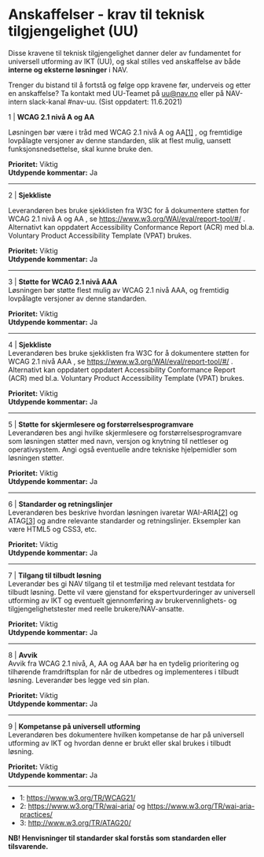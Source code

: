 # Anskaffelser - krav til teknisk tilgjengelighet (UU)

Disse kravene til teknisk tilgjengelighet danner deler av fundamentet for universell utforming av IKT (UU), og skal stilles ved anskaffelse av både **interne og eksterne løsninger** i NAV. 

Trenger du bistand til å fortstå og følge opp kravene før, underveis og etter en anskaffelse? Ta kontakt med UU-Teamet på uu@nav.no eller på NAV-intern slack-kanal #nav-uu. (Sist oppdatert: 11.6.2021)

1 | **WCAG 2.1 nivå A og AA** 

Løsningen bør være i tråd med WCAG 2.1 nivå A og AA<a href="#fn-1">[1]</a> , og fremtidige lovpålagte versjoner av denne standarden, slik at flest mulig, uansett funksjonsnedsettelse, skal kunne bruke den.

**Prioritet:** Viktig<br>
**Utdypende kommentar:** Ja

---------

2 | **Sjekkliste**

Leverandøren bes bruke sjekklisten fra W3C for å dokumentere støtten for WCAG 2.1 nivå A og AA , se https://www.w3.org/WAI/eval/report-tool/#/  . Alternativt kan oppdatert Accessibility Conformance Report (ACR) med bl.a. Voluntary Product Accessibility Template (VPAT) brukes. 

**Prioritet:** Viktig<br>
**Utdypende kommentar:** Ja

---------

3 | **Støtte for WCAG 2.1 nivå AAA** </br> Løsningen bør støtte flest mulig av WCAG 2.1 nivå AAA, og fremtidig lovpålagte versjoner av denne standarden.

**Prioritet:** Viktig<br>
**Utdypende kommentar:** Ja

---------

4 | **Sjekkliste** </br> Leverandøren bes bruke sjekklisten fra W3C for å dokumentere støtten for WCAG 2.1 nivå AAA , se https://www.w3.org/WAI/eval/report-tool/#/ . Alternativt kan oppdatert oppdatert Accessibility Conformance Report (ACR) med bl.a. Voluntary Product Accessibility Template (VPAT) brukes. 

**Prioritet:** Viktig<br>
**Utdypende kommentar:** Ja

---------

5 | **Støtte for skjermlesere og forstørrelsesprogramvare** </br> Leverandøren bes angi hvilke skjermlesere og forstørrelsesprogramvare som løsningen støtter med navn, versjon og knytning til nettleser og operativsystem. Angi også eventuelle andre tekniske hjelpemidler som løsningen støtter.

**Prioritet:** Viktig<br>
**Utdypende kommentar:** Ja

---------

6 | **Standarder og retningslinjer** </br> Leverandøren bes beskrive hvordan løsningen ivaretar WAI-ARIA<a href="#fn-2">[2]</a> og ATAG<a href="#fn-3">[3]</a> og andre relevante standarder og retningslinjer. Eksempler kan være HTML5 og CSS3, etc. 

**Prioritet:** Viktig<br>
**Utdypende kommentar:** Ja

---------

7 | **Tilgang til tilbudt løsning** </br> Leverandør bes gi NAV tilgang til et testmiljø med relevant testdata for tilbudt løsning. Dette vil være gjenstand for ekspertvurderinger av universell utforming av IKT og eventuelt gjennomføring av brukervennlighets- og tilgjengelighetstester med reelle brukere/NAV-ansatte. 

**Prioritet:** Viktig<br>
**Utdypende kommentar:** Ja

---------

8 | **Avvik** </br> Avvik fra WCAG 2.1 nivå, A, AA og AAA bør ha en tydelig prioritering og tilhørende framdriftsplan for når de utbedres og implementeres i tilbudt løsning. Leverandør bes legge ved sin plan.

**Prioritet:** Viktig<br>
**Utdypende kommentar:** Ja

---------

9 | **Kompetanse på universell utforming** </br> Leverandøren bes dokumentere hvilken kompetanse de har på universell utforming av IKT og hvordan denne er brukt eller skal brukes i tilbudt løsning. 

**Prioritet:** Viktig<br>
**Utdypende kommentar:** Ja
_______
- <span id="fn-1">1</span>: https://www.w3.org/TR/WCAG21/
- <span id="fn-2">2</span>: https://www.w3.org/TR/wai-aria/ og https://www.w3.org/TR/wai-aria-practices/
- <span id="fn-3">3</span>: http://www.w3.org/TR/ATAG20/

**NB! Henvisninger til standarder skal forstås som standarden eller tilsvarende.**